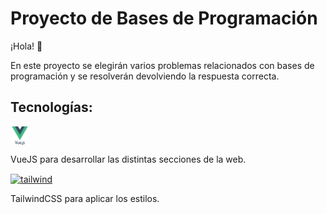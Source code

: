 <h1>Proyecto de Bases de Programación</h1>

<p>¡Hola! 🤩</p>
<p>En este proyecto se elegirán varios problemas relacionados con bases de programación y se resolverán devolviendo la respuesta correcta.</p>

<h2>Tecnologías:</h2>

<a href="https://vuejs.org/" target="_blank" rel="noreferrer"> <img align="center" src="https://raw.githubusercontent.com/devicons/devicon/master/icons/vuejs/vuejs-original-wordmark.svg" alt="vuejs" width="30" height="30"/> </a> 

<p>VueJS para desarrollar las distintas secciones de la web.</p>

<a href="https://tailwindcss.com/" target="_blank" rel="noreferrer"> <img align="center" src="https://www.vectorlogo.zone/logos/tailwindcss/tailwindcss-icon.svg" alt="tailwind" width="30" height="30"/> </a>

<p>TailwindCSS para aplicar los estilos.</p>
